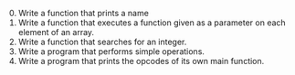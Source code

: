 0. Write a function that prints a name
1. Write a function that executes a function given as a parameter on each element of an array.
2. Write a function that searches for an integer.
3. Write a program that performs simple operations.
4. Write a program that prints the opcodes of its own main function.
